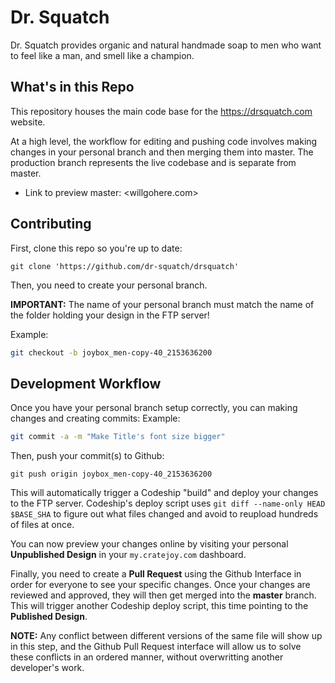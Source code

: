# Dr. Squatch

Dr. Squatch provides organic and natural handmade soap to men who want to feel like a man, and smell like a champion.

## What's in this Repo

This repository houses the main code base for the <https://drsquatch.com> website.

At a high level, the workflow for editing and pushing code involves making changes in your personal branch and then merging them into master. The production branch represents the live codebase and is separate from master.

* Link to preview master: <willgohere.com>
## Contributing

First, clone this repo so you're up to date:

```
git clone 'https://github.com/dr-squatch/drsquatch'
```

Then, you need to create your personal branch.

**IMPORTANT:** The name of your personal branch must match the name of the folder holding your design in the FTP server!

Example:

```bash
git checkout -b joybox_men-copy-40_2153636200
```

## Development Workflow

Once you have your personal branch setup correctly, you can making changes and creating commits:
Example:
```bash
git commit -a -m "Make Title's font size bigger"
```

Then, push your commit(s) to Github:
```
git push origin joybox_men-copy-40_2153636200
```

This will automatically trigger a Codeship "build" and deploy your changes to the FTP server. Codeship's deploy script uses
`git diff --name-only HEAD $BASE_SHA` to figure out what files changed and avoid to reupload hundreds of files at once.

You can now preview your changes online by visiting your personal **Unpublished Design** in your `my.cratejoy.com` dashboard.

Finally, you need to create a **Pull Request** using the Github Interface in order for everyone to see your specific changes.
Once your changes are reviewed and approved, they will then get merged into the **master** branch. This will trigger another
Codeship deploy script, this time pointing to the **Published Design**.

**NOTE:** Any conflict between different versions of the same file will show up in this step, and the Github Pull Request interface
will allow us to solve these conflicts in an ordered manner, without overwritting another developer's work.


